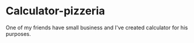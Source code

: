 # Calculator-pizzeria
One of my friends have small business and I've created calculator for his purposes.
